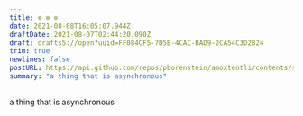 ```yaml
---
title: ✼ ✼ ✼
date: 2021-08-08T16:05:07.944Z
draftDate: 2021-08-07T02:44:20.090Z
draft: drafts5://open?uuid=FF084CF5-7D5B-4CAC-BAD9-2CA54C3D2824
trim: true
newlines: false
postURL: https://api.github.com/repos/pborenstein/amoxtentli/contents/src/posts/ff084cf5-7d5b-4cac-bad9-2ca54c3d2824.md
summary: "a thing that is asynchronous"
---
```


a thing that is asynchronous
